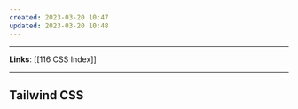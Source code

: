 ```yaml
---
created: 2023-03-20 10:47
updated: 2023-03-20 10:48
---
```

---
**Links**: [[116 CSS Index]]

---
## Tailwind CSS